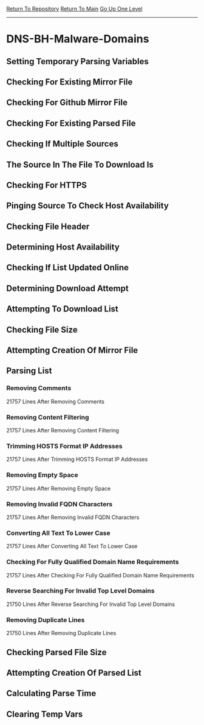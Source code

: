 [Return To Repository](https://github.com/deathbybandaid/piholeparser/)
[Return To Main](https://github.com/deathbybandaid/piholeparser/blob/master/RecentRunLogs/Mainlog.md)
[Go Up One Level](https://github.com/deathbybandaid/piholeparser/blob/master/RecentRunLogs/TopLevelScripts/30-Processing-External-Blacklists.md)
____________________________________
# DNS-BH-Malware-Domains
## Setting Temporary Parsing Variables
## Checking For Existing Mirror File
## Checking For Github Mirror File
## Checking For Existing Parsed File
## Checking If Multiple Sources
## The Source In The File To Download Is
## Checking For HTTPS
## Pinging Source To Check Host Availability
## Checking File Header
## Determining Host Availability
## Checking If List Updated Online
## Determining Download Attempt
## Attempting To Download List
## Checking File Size
## Attempting Creation Of Mirror File
## Parsing List
### Removing Comments
21757 Lines After Removing Comments
### Removing Content Filtering
21757 Lines After Removing Content Filtering
### Trimming HOSTS Format IP Addresses
21757 Lines After Trimming HOSTS Format IP Addresses
### Removing Empty Space
21757 Lines After Removing Empty Space
### Removing Invalid FQDN Characters
21757 Lines After Removing Invalid FQDN Characters
### Converting All Text To Lower Case
21757 Lines After Converting All Text To Lower Case
### Checking For Fully Qualified Domain Name Requirements
21757 Lines After Checking For Fully Qualified Domain Name Requirements
### Reverse Searching For Invalid Top Level Domains
21750 Lines After Reverse Searching For Invalid Top Level Domains
### Removing Duplicate Lines
21750 Lines After Removing Duplicate Lines
## Checking Parsed File Size
## Attempting Creation Of Parsed List
## Calculating Parse Time
## Clearing Temp Vars
